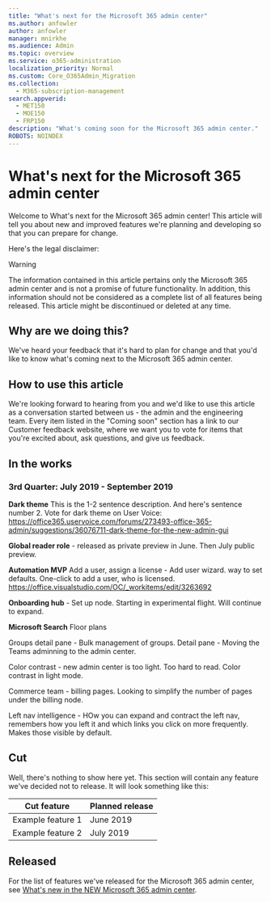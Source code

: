 ```yaml
---
title: "What's next for the Microsoft 365 admin center"
ms.author: anfowler
author: anfowler
manager: mnirkhe
ms.audience: Admin
ms.topic: overview
ms.service: o365-administration
localization_priority: Normal
ms.custom: Core_O365Admin_Migration
ms.collection:
  - M365-subscription-management
search.appverid:
  - MET150
  - MOE150
  - FRP150
description: "What's coming soon for the Microsoft 365 admin center."
ROBOTS: NOINDEX
---
```


# What's next for the Microsoft 365 admin center

Welcome to What's next for the Microsoft 365 admin center! This article will tell you about new and improved features we're planning and developing so that you can prepare for change.

Here's the legal disclaimer:
> [!WARNING]
> The information contained in this article pertains only the Microsoft 365 admin center and is not a promise of future functionality. In addition, this information should not be considered as a complete list of all features being released. This article might be discontinued or deleted at any time.

## Why are we doing this?
We've heard your feedback that it's hard to plan for change and that you'd like to know what's coming next to the Microsoft 365 admin center. 

## How to use this article
We're looking forward to hearing from you and we'd like to use this article as a conversation started between us - the admin and the engineering team. Every item listed in the "Coming soon" section has a link to our Customer feedback website, where we want you to vote for items that you're excited about, ask questions, and give us feedback. 

## In the works

### 3rd Quarter: July 2019 - September 2019
**Dark theme**
This is the 1-2 sentence description. And here's sentence number 2.
Vote for dark theme on User Voice: https://office365.uservoice.com/forums/273493-office-365-admin/suggestions/36076711-dark-theme-for-the-new-admin-gui 

**Global reader role** - released as private preview in June. Then July public preview. 

**Automation MVP**
Add a user, assign a license - Add user wizard. way to set defaults. One-click to add a user, who is licensed.
https://office.visualstudio.com/OC/_workitems/edit/3263692

**Onboarding hub** - Set up node. Starting in experimental flight. Will continue to expand. 

**Microsoft Search**
Floor plans

Groups detail pane - Bulk management of groups. Detail pane - Moving the Teams adminning to the admin center.

Color contrast - new admin center is too light. Too hard to read. Color contrast in light mode.

Commerce team - billing pages. Looking to simplify the number of pages under the billing node.

Left nav intelligence - HOw you can expand and contract the left nav, remembers how you left it and which links you click on more frequently. Makes those visible by default. 

## Cut
Well, there's nothing to show here yet. This section will contain any feature we've decided not to release. It will look something like this:

|Cut feature |Planned release |
|---------|---------|
|Example feature 1 | June 2019   |
|Example feature 2 | July 2019   |

## Released
For the list of features we've released for the Microsoft 365 admin center, see [What's new in the NEW Microsoft 365 admin center](Office365-Admin/whats-new-in-preview.md).


